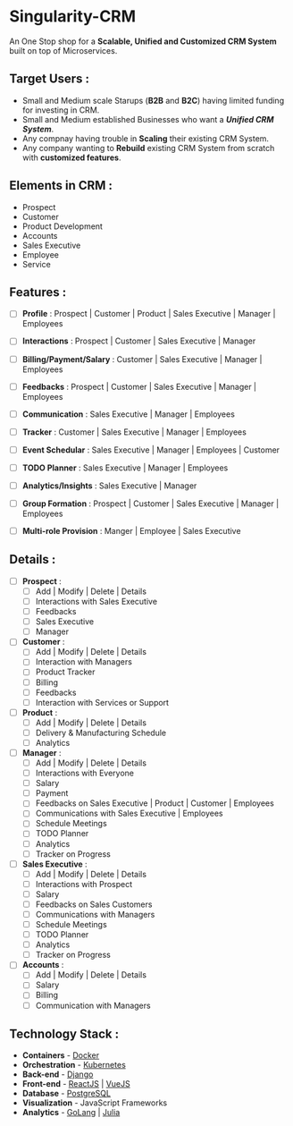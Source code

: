 # Singularity-CRM
An One Stop shop for a **Scalable, Unified and Customized CRM System** built on top of Microservices.

## Target Users :

* Small and Medium scale Starups (**B2B** and **B2C**) having limited funding for investing in CRM.
* Small and Medium established Businesses who want a **_Unified CRM System_**.
* Any compnay having trouble in **Scaling** their existing CRM System.
* Any company wanting to **Rebuild** existing CRM System from scratch with **customized features**.


## Elements in CRM : 

* Prospect
* Customer
* Product Development
* Accounts
* Sales Executive
* Employee
* Service 


## Features :

* [ ] **Profile** : Prospect | Customer | Product | Sales Executive | Manager | Employees
* [ ] **Interactions** : Prospect | Customer | Sales Executive | Manager
* [ ] **Billing/Payment/Salary** : Customer | Sales Executive | Manager | Employees
* [ ] **Feedbacks** : Prospect | Customer | Sales Executive | Manager | Employees
* [ ] **Communication** : Sales Executive | Manager | Employees
* [ ] **Tracker** : Customer | Sales Executive | Manager | Employees
* [ ] **Event Schedular** : Sales Executive | Manager | Employees | Customer
* [ ] **TODO Planner** : Sales Executive | Manager | Employees
* [ ] **Analytics/Insights** : Sales Executive | Manager
* [ ] **Group Formation** : Prospect | Customer | Sales Executive | Manager | Employees
* [ ] **Multi-role Provision** : Manger | Employee | Sales Executive


## Details : 

* [ ] **Prospect** :
    - [ ] Add | Modify | Delete | Details
    - [ ] Interactions with Sales Executive
    - [ ] Feedbacks
    - [ ] Sales Executive
    - [ ] Manager
* [ ] **Customer** : 
    - [ ] Add | Modify | Delete | Details
    - [ ] Interaction with Managers
    - [ ] Product Tracker
    - [ ] Billing
    - [ ] Feedbacks
    - [ ] Interaction with Services or Support
* [ ] **Product** : 
    - [ ] Add | Modify | Delete | Details
    - [ ] Delivery & Manufacturing Schedule 
    - [ ] Analytics
* [ ] **Manager** :
    - [ ] Add | Modify | Delete | Details
    - [ ] Interactions with Everyone
    - [ ] Salary
    - [ ] Payment
    - [ ] Feedbacks on Sales Executive | Product | Customer | Employees
    - [ ] Communications with Sales Executive | Employees
    - [ ] Schedule Meetings
    - [ ] TODO Planner
    - [ ] Analytics
    - [ ] Tracker on Progress
* [ ] **Sales Executive** :
    - [ ] Add | Modify | Delete | Details
    - [ ] Interactions with Prospect
    - [ ] Salary
    - [ ] Feedbacks on Sales Customers
    - [ ] Communications with Managers
    - [ ] Schedule Meetings
    - [ ] TODO Planner
    - [ ] Analytics
    - [ ] Tracker on Progress
* [ ] **Accounts** :
    - [ ] Add | Modify | Delete | Details
    - [ ] Salary
    - [ ] Billing
    - [ ] Communication with Managers

## Technology Stack :

* **Containers** - [Docker](https://www.docker.com/)
* **Orchestration** - [Kubernetes](https://kubernetes.io/)
* **Back-end** - [Django](https://www.djangoproject.com/)
* **Front-end** - [ReactJS](https://facebook.github.io/react/) | [VueJS](https://vuejs.org/)
* **Database** - [PostgreSQL](https://www.postgresql.org/)
* **Visualization** - JavaScript Frameworks
* **Analytics** - [GoLang](https://golang.org/) | [Julia](https://julialang.org/)
